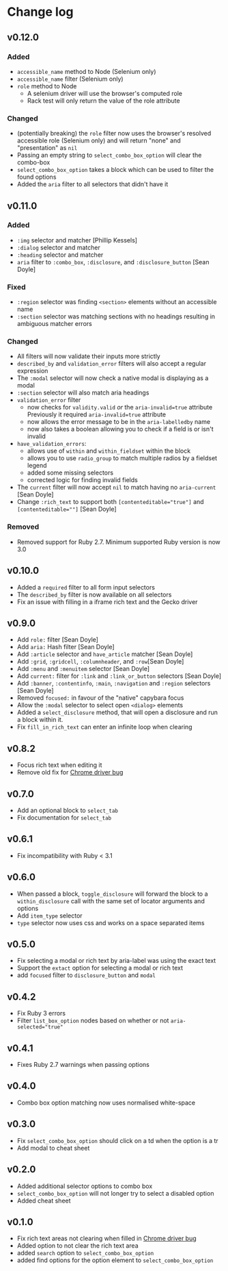 # Change log

## v0.12.0

### Added

- `accessible_name` method to Node (Selenium only)
- `accessible_name` filter (Selenium only)
- `role` method to Node
  - A selenium driver will use the browser's computed role
  - Rack test will only return the value of the role attribute

### Changed

- (potentially breaking) the `role` filter now uses the browser's resolved accessible role (Selenium only)
  and will return "none" and "presentation" as `nil`
- Passing an empty string to `select_combo_box_option` will clear the combo-box
- `select_combo_box_option` takes a block which can be used to filter the found options
- Added the `aria` filter to all selectors that didn't have it

## v0.11.0

### Added

- `:img` selector and matcher [Phillip Kessels]
- `:dialog` selector and matcher
- `:heading` selector and matcher
- `aria` filter to `:combo_box`, `:disclosure`, and `:disclosure_button` [Sean Doyle]

### Fixed

- `:region` selector was finding `<section>` elements without an accessible name
- `:section` selector was matching sections with no headings resulting in ambiguous matcher errors

### Changed

- All filters will now validate their inputs more strictly
- `described_by` and `validation_error` filters will also accept a regular expression
- The `:modal` selector will now check a native modal is displaying as a modal
- `:section` selector will also match aria headings
- `validation_error` filter
  - now checks for `validity.valid` _or_ the `aria-invalid=true` attribute
    Previously it required `aria-invalid=true` attribute
  - now allows the error message to be in the `aria-labelledby` name
  - now also takes a boolean allowing you to check if a field is or isn't invalid
- `have_validation_errors`:
  - allows use of `within` and `within_fieldset` within the block
  - allows you to use `radio_group` to match multiple radios by a fieldset legend
  - added some missing selectors
  - corrected logic for finding invalid fields
- The `current` filter will now accept `nil` to match having no `aria-current` [Sean Doyle]
- Change `:rich_text` to support both `[contenteditable="true"]` and `[contenteditable=""]` [Sean Doyle]

### Removed

- Removed support for Ruby 2.7. Minimum supported Ruby version is now 3.0

## v0.10.0

- Added a `required` filter to all form input selectors
- The `described_by` filter is now available on all selectors
- Fix an issue with filling in a iframe rich text and the Gecko driver

## v0.9.0

- Add `role:` filter [Sean Doyle]
- Add `aria:` Hash filter [Sean Doyle]
- Add `:article` selector and `have_article` matcher [Sean Doyle]
- Add `:grid`, `:gridcell`, `:columnheader`, and `:row`[Sean Doyle]
- Add `:menu` and `:menuitem` selector [Sean Doyle]
- Add `current:` filter for `:link` and `:link_or_button` selectors [Sean Doyle]
- Add `:banner`, `:contentinfo`, `:main`, `:navigation` and `:region` selectors [Sean Doyle]
- Removed `focused:` in favour of the "native" capybara focus
- Allow the `:modal` selector to select open `<dialog>` elements
- Added a `select_disclosure` method, that will open a disclosure and run a block within it.
- Fix `fill_in_rich_text` can enter an infinite loop when clearing

## v0.8.2

- Focus rich text when editing it
- Remove old fix for [Chrome driver bug](https://bugs.chromium.org/p/chromedriver/issues/detail?id=3214&q=sendKeys&can=2)

## v0.7.0

- Add an optional block to `select_tab`
- Fix documentation for `select_tab`

## v0.6.1

- Fix incompatibility with Ruby < 3.1

## v0.6.0

- When passed a block, `toggle_disclosure` will forward the block to a
  `within_disclosure` call with the same set of locator arguments and options
- Add `item_type` selector
- `type` selector now uses css and works on a space separated items

## v0.5.0

- Fix selecting a modal or rich text by aria-label was using the exact text
- Support the `extact` option for selecting a modal or rich text
- add `focused` filter to `disclosure_button` and `modal`

## v0.4.2

- Fix Ruby 3 errors
- Filter `list_box_option` nodes based on whether or not `aria-selected="true"`

## v0.4.1

- Fixes Ruby 2.7 warnings when passing options

## v0.4.0

- Combo box option matching now uses normalised white-space

## v0.3.0

- Fix `select_combo_box_option` should click on a td when the option is a tr
- Add modal to cheat sheet

## v0.2.0

- Added additional selector options to combo box
- `select_combo_box_option` will not longer try to select a disabled option
- Added cheat sheet

## v0.1.0

- Fix rich text areas not clearing when filled in [Chrome driver bug](https://bugs.chromium.org/p/chromedriver/issues/detail?id=3214&q=sendKeys&can=2)
- Added option to not clear the rich text area
- added `search` option to `select_combo_box_option`
- added find options for the option element to `select_combo_box_option`
